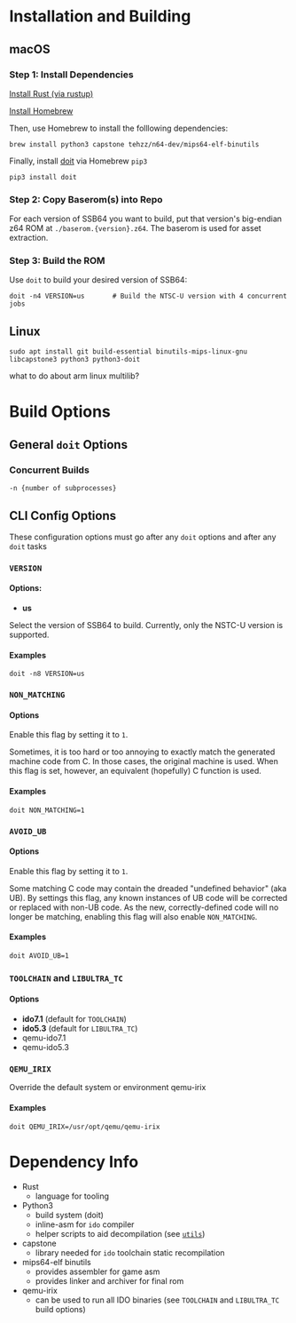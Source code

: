 # Installation and Building
## macOS
### Step 1: Install Dependencies
[Install Rust (via rustup)](https://rustup.rs)

[Install Homebrew](https://brew.sh)

Then, use Homebrew to install the folllowing dependencies:

    brew install python3 capstone tehzz/n64-dev/mips64-elf-binutils

Finally, install [doit](https://pydoit.org/) via Homebrew `pip3`

    pip3 install doit

### Step 2: Copy Baserom(s) into Repo
For each version of SSB64 you want to build, put that version's big-endian z64 ROM at `./baserom.{version}.z64`.
The baserom is used for asset extraction.

### Step 3: Build the ROM
Use `doit` to build your desired version of SSB64:

    doit -n4 VERSION=us       # Build the NTSC-U version with 4 concurrent jobs

## Linux
```
sudo apt install git build-essential binutils-mips-linux-gnu libcapstone3 python3 python3-doit
```

what to do about arm linux multilib? 

# Build Options
## General `doit` Options
### Concurrent Builds
`-n {number of subprocesses}` 

## CLI Config Options
These configuration options must go after any `doit` options and after any `doit` tasks

### `VERSION`
#### Options:
* **us**

Select the version of SSB64 to build. Currently, only the NSTC-U version is supported.

#### Examples
    doit -n8 VERSION=us

### `NON_MATCHING`
#### Options
Enable this flag by setting it to `1`. 

Sometimes, it is too hard or too annoying to exactly match the generated machine code from C. 
In those cases, the original machine is used. When this flag is set, however, an equivalent (hopefully) C function is used.

#### Examples
    doit NON_MATCHING=1

### `AVOID_UB`
#### Options
Enable this flag by setting it to `1`. 

Some matching C code may contain the dreaded "undefined behavior" (aka UB). 
By settings this flag, any known instances of UB code will be corrected or replaced with non-UB code. As the new, correctly-defined code will no longer be matching, enabling this flag will also enable `NON_MATCHING`.

#### Examples
    doit AVOID_UB=1

### `TOOLCHAIN` and `LIBULTRA_TC`
#### Options
* **ido7.1** (default for `TOOLCHAIN`)
* **ido5.3** (default for `LIBULTRA_TC`)
* qemu-ido7.1
* qemu-ido5.3

### `QEMU_IRIX`
Override the default system or environment qemu-irix

#### Examples
    doit QEMU_IRIX=/usr/opt/qemu/qemu-irix


# Dependency Info
* Rust
  - language for tooling
* Python3
  - build system (doit)
  - inline-asm for `ido` compiler
  - helper scripts to aid decompilation (see [`utils`](.\utils))
* capstone
  - library needed for `ido` toolchain static recompilation
* mips64-elf binutils
  - provides assembler for game asm
  - provides linker and archiver for final rom
* qemu-irix
  - can be used to run all IDO binaries (see `TOOLCHAIN` and `LIBULTRA_TC` build options)
